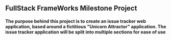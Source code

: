 ## FullStack FrameWorks Milestone Project

#### The purpose behind this project is to create an issue tracker web application, based around a fictitious "Unicorn Attractor" application. The issue tracker application will be split into multiple sections for ease of use